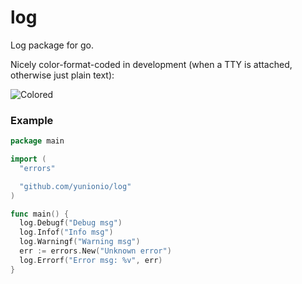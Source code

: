 # log

Log package for go.

Nicely color-format-coded in development (when a TTY is attached, otherwise just plain text):

![Colored](https://i.imgur.com/aMduIBK.png)

### Example

```go
package main

import (
  "errors"

  "github.com/yunionio/log"
)

func main() {
  log.Debugf("Debug msg")
  log.Infof("Info msg")
  log.Warningf("Warning msg")
  err := errors.New("Unknown error")
  log.Errorf("Error msg: %v", err)
}
```
